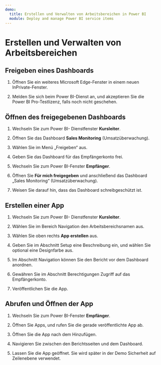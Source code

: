 ```yaml
---
demo:
  title: Erstellen und Verwalten von Arbeitsbereichen in Power BI
  module: Deploy and manage Power BI service items
---
```


# Erstellen und Verwalten von Arbeitsbereichen

## Freigeben eines Dashboards

1. Öffnen Sie ein weiteres Microsoft Edge-Fenster in einem neuen InPrivate-Fenster.

1. Melden Sie sich beim Power BI-Dienst an, und akzeptieren Sie die Power BI Pro-Testlizenz, falls noch nicht geschehen.

## Öffnen des freigegebenen Dashboards

1. Wechseln Sie zum Power BI- Dienstfenster **Kursleiter**.

1. Öffnen Sie das Dashboard **Sales Monitoring** (Umsatzüberwachung).

1. Wählen Sie im Menü „Freigeben“ aus.

1. Geben Sie das Dashboard für das Empfängerkonto frei.

1. Wechseln Sie zum Power BI-Fenster **Empfänger**.

1. Öffnen Sie **Für mich freigegeben** und anschließend das Dashboard „Sales Monitoring“ (Umsatzüberwachung).

1. Weisen Sie darauf hin, dass das Dashboard schreibgeschützt ist.

## Erstellen einer App

1. Wechseln Sie zum Power BI- Dienstfenster **Kursleiter**.

1. Wählen Sie im Bereich Navigation den Arbeitsbereichsnamen aus.

1. Wählen Sie oben rechts **App erstellen** aus.

1. Geben Sie im Abschnitt Setup eine Beschreibung ein, und wählen Sie optional eine Designfarbe aus.

1. Im Abschnitt Navigation können Sie den Bericht vor dem Dashboard anordnen.

1. Gewähren Sie im Abschnitt Berechtigungen Zugriff auf das Empfängerkonto.

1. Veröffentlichen Sie die App.

## Abrufen und Öffnen der App

1. Wechseln Sie zum Power BI-Fenster **Empfänger**.

1. Öffnen Sie Apps, und rufen Sie die gerade veröffentlichte App ab.

1. Öffnen Sie die App nach dem Hinzufügen.

1. Navigieren Sie zwischen den Berichtsseiten und dem Dashboard.

1. Lassen Sie die App geöffnet. Sie wird später in der Demo Sicherheit auf Zeilenebene verwendet.
